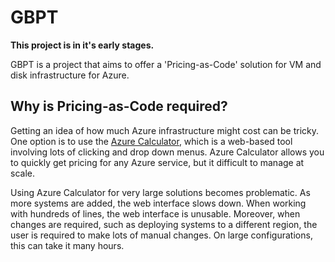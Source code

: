 # GBPT

**This project is in it's early stages.**

GBPT is a project that aims to offer a 'Pricing-as-Code' solution for VM and
disk infrastructure for Azure.

## Why is Pricing-as-Code required?

Getting an idea of how much Azure infrastructure might cost can be tricky.
One option is to use the
[Azure Calculator](https://azure.microsoft.com/en-gb/pricing/calculator/), which
is a web-based tool involving lots of clicking and drop down menus. Azure
Calculator allows you to quickly get pricing for any Azure service, but
it difficult to manage at scale.

Using Azure Calculator for very large solutions becomes problematic. As more
systems are added, the web interface slows down. When working with hundreds of
lines, the web interface is unusable. Moreover, when changes are required, such
as deploying systems to a different region, the user is required to make lots
of manual changes. On large configurations, this can take it many hours. 